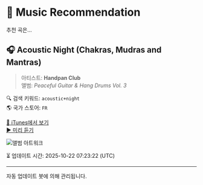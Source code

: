 
# 🎵 Music Recommendation

추천 곡은...

## 🎧 Acoustic Night (Chakras, Mudras and Mantras)  
> 아티스트: **Handpan Club**  
> 앨범: _Peaceful Guitar & Hang Drums Vol. 3_  

🔍 검색 키워드: `acoustic+night`  
🌎 국가 스토어: `FR`

[🔗 iTunes에서 보기](https://music.apple.com/fr/album/acoustic-night-chakras-mudras-and-mantras/1572482118?i=1572482129&uo=4)  
[▶️ 미리 듣기](https://audio-ssl.itunes.apple.com/itunes-assets/AudioPreview115/v4/cf/51/e8/cf51e805-a20c-224b-eb25-d7bee881fdc8/mzaf_14017994039107586262.plus.aac.p.m4a)

![앨범 아트워크](https://is1-ssl.mzstatic.com/image/thumb/Music125/v4/0d/83/f7/0d83f7bb-a8f4-1e4c-0474-be640586bf4c/5903600316562.jpg/100x100bb.jpg)

⏳ 업데이트 시간: 2025-10-22 07:23:22 (UTC)

---
자동 업데이트 봇에 의해 관리됩니다.
